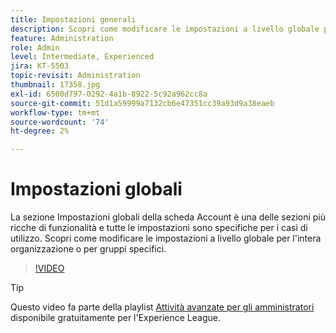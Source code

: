 ```yaml
---
title: Impostazioni generali
description: Scopri come modificare le impostazioni a livello globale per l’intera organizzazione o per gruppi specifici
feature: Administration
role: Admin
level: Intermediate, Experienced
jira: KT-5503
topic-revisit: Administration
thumbnail: 17358.jpg
exl-id: 6500d797-0292-4a1b-8922-5c92a962cc8a
source-git-commit: 51d1a59999a7132cb6e47351cc39a93d9a38eaeb
workflow-type: tm+mt
source-wordcount: '74'
ht-degree: 2%

---
```


# Impostazioni globali

La sezione Impostazioni globali della scheda Account è una delle sezioni più ricche di funzionalità e tutte le impostazioni sono specifiche per i casi di utilizzo. Scopri come modificare le impostazioni a livello globale per l&#39;intera organizzazione o per gruppi specifici.

>[!VIDEO](https://video.tv.adobe.com/v/3412507?quality=12&learn=on&hidetitle=true)

>[!TIP]
>
>Questo video fa parte della playlist [Attività avanzate per gli amministratori](https://experienceleague.adobe.com/en/playlists/acrobat-sign-perform-advanced-tasks-administrators) disponibile gratuitamente per l&#39;Experience League.
